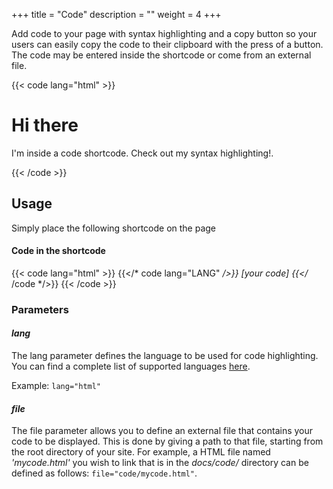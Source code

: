 +++
title = "Code"
description = ""
weight = 4
+++

Add code to your page with syntax highlighting and a copy button so your users can easily copy the code to their clipboard with the press of a button. The code may be entered inside the shortcode or come from an external file.

{{< code lang="html" >}}

<div class="mydiv bg-primary shadow text-white">
	<h1 class="title">Hi there</h1>
	<p class="lead">I'm inside a code shortcode. Check out my syntax highlighting!.</p>
</div>
{{< /code >}}

## Usage

Simply place the following shortcode on the page

#### Code in the shortcode

{{< code lang="html" >}}
{{</* code lang="LANG" */>}} [your code] {{</* /code */>}}
{{< /code >}}

### Parameters

#### _lang_

The lang parameter defines the language to be used for code highlighting. You can find a complete list of supported languages <a href="https://gohugo.io/content-management/syntax-highlighting/#list-of-chroma-highlighting-languages" target="_blank">here</a>.

Example: <code>lang="html"</code>

#### _file_

The file parameter allows you to define an external file that contains your code to be displayed. This is done by giving a path to that file, starting from the root directory of your site.
For example, a HTML file named _'mycode.html'_ you wish to link that is in the _docs/code/_ directory can be defined as follows: <code>file="code/mycode.html"</code>.
